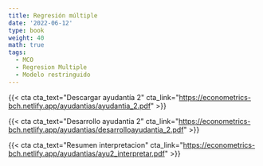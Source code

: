 ```yaml
---
title: Regresión múltiple
date: '2022-06-12'
type: book
weight: 40
math: true
tags:
  - MCO
  - Regresion Multiple
  - Modelo restringuido
---
```


{{< cta cta_text="Descargar ayudantía 2" cta_link="https://econometrics-bch.netlify.app/ayudantias/ayudantia_2.pdf" >}}


{{< cta cta_text="Desarrollo ayudantia 2" cta_link="https://econometrics-bch.netlify.app/ayudantias/desarrolloayudantia_2.pdf" >}}

{{< cta cta_text="Resumen interpretacion" cta_link="https://econometrics-bch.netlify.app/ayudantias/ayu2_interpretar.pdf" >}}
